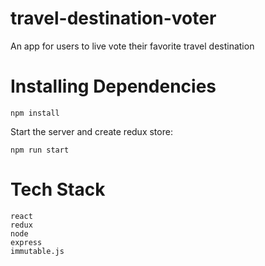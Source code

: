 # travel-destination-voter

An app for users to live vote their favorite travel destination

# Installing Dependencies

    npm install

Start the server and create redux store:

    npm run start

# Tech Stack
    react
    redux
    node
    express
    immutable.js